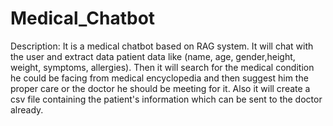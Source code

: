 # Medical_Chatbot

Description: It is a medical chatbot based on RAG system. It will chat with the user and extract data patient data like (name, age, gender,height, weight, symptoms, allergies). Then it will search for the medical condition he could be facing from medical encyclopedia and then suggest him the proper care or the doctor he should be meeting for it. Also it will create a csv file containing the patient's information which can be sent to the doctor already.
